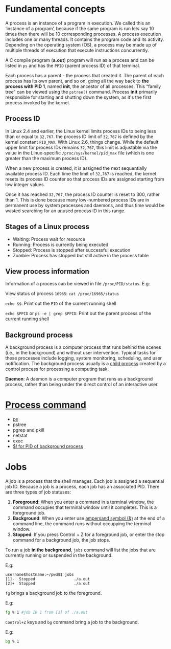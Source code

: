 # Fundamental concepts

A process is an instance of a program in execution. We called this an ‘instance of a program’, because if the same program is run lets say 10 times then there will be 10 corresponding processes. A process execution includes one or many threads. It contains the program code and its activity. Depending on the operating system (OS), a process may be made up of multiple threads of execution that execute instructions concurrently.

A C compile program (**a.out**) program will run as a process and can be listed in ``ps`` and has the ``PPID`` (parent process ID) of that terminal.

Each process has a parent - the process that created it. The parent of each process has its own parent, and so on, going all the way back to **the process with PID 1**, named **init**, the ancestor of all processes. This “family tree” can be viewed using the ``pstree()`` command. Process **init** primarily responsible for starting and shutting down the system, as it's the first process invoked by the kernel.

## Process ID

In Linux 2.4 and earlier, the Linux kernel limits process IDs to being less than or equal to ``32,767``. the process ID limit of ``32,767`` is defined by the kernel constant ``PID_MAX``. With Linux 2.6, things change. While the default upper limit for process IDs remains ``32,767``, this limit is adjustable via the value in the Linux-specific ``/proc/sys/kernel/pid_max`` file (which is one greater than the maximum process ID).

When a new process is created, it is assigned the next sequentially available process ID. Each time the limit of ``32,767`` is reached, the kernel resets its process ID counter so that process IDs are assigned starting from low integer values. 

Once it has reached ``32,767``, the process ID counter is reset to 300, rather than 1. This is done because many low-numbered process IDs are in permanent use by system processes and daemons, and thus time would be wasted searching for an unused process ID in this range.

## Stages of a Linux process

* Waiting: Process wait for resource
* Running: Process is currently being executed
* Stopped: Process is stopped after successful execution
* Zombie: Process has stopped but still active in the process table

## View process information

Information of a process can be viewed in file ``/proc/PID/status``. E.g: 

View status of process ``16965``: ``cat /proc/16965/status``

``echo $$``: Print out the ``PID`` of the current running shell

``echo $PPID`` or ``ps -e | grep $PPID``: Print out the parent process of the current running shell

## Background process

A background process is a computer process that runs behind the scenes (i.e., in the background) and without user intervention. Typical tasks for these processes include logging, system monitoring, scheduling, and user notification. The background process usually is a [child process](https://github.com/TranPhucVinh/C/tree/master/Physical%20layer/Process/Process%20cloning) created by a control process for processing a computing task. 

**Daemon**: A daemon is a computer program that runs as a background process, rather than being under the direct control of an interactive user.

# [Process command](Process%20command.md)

* [ps]()
* pstree
* pgrep and pkill 
* netstat
* exec
* [$! for PID of background process](Process%20command.md#-for-pid-of-background-process)

# Jobs

A job is a process that the shell manages. Each job is assigned a sequential job ID. Because a job is a process, each job has an associated PID. There are three types of job statuses:

1. **Foreground**: When you enter a command in a terminal window, the command occupies that terminal window until it completes. This is a foreground job.
2. **Background**: When you enter use [ampersand symbol (&)](https://github.com/TranPhucVinh/Linux-Shell/blob/master/Bash%20script/Operators.md#-control-operator) at the end of a command line, the command runs without occupying the terminal window.
3. **Stopped**: If you press Control + Z for a foreground job, or enter the stop command for a background job, the job stops. 

To run a job **in the background**, 
``jobs`` command will list the jobs that are currently running or suspended in the background.

E.g:

```
username$hostname:~/pwd$$ jobs
[1]-  Stopped                 ./a.out
[2]+  Stopped                 ./a.out
```

``fg`` brings a background job to the foreground.

E.g:

```sh
fg % 1 #job ID 1 from [1] of ./a.out
```

``Control+Z`` keys and ``bg`` command bring a job to the background.

E.g:

```sh
bg % 1
```

